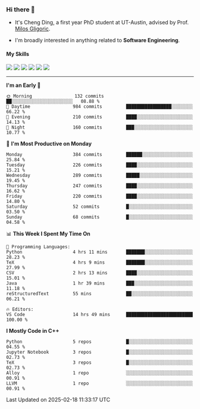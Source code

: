 ### Hi there 👋

* It's Cheng Ding, a first year PhD student at UT-Austin, advised by Prof. [Milos Gligoric](https://users.ece.utexas.edu/~gligoric/).

* I'm broadly interested in anything related to **Software Engineering**.

#### My Skills

![](https://img.shields.io/badge/C++-65318e?logo=cplusplus&logoColor=fff)
![](https://img.shields.io/badge/Python-3e74a2?logo=python&logoColor=fff)
![](https://img.shields.io/badge/C-5654a2?logo=c&logoColor=fff)
![](https://img.shields.io/badge/Go-00aaff?logo=go&logoColor=fff)
![](https://img.shields.io/badge/Docker-0088ff?logo=docker&logoColor=fff)
![](https://img.shields.io/badge/Apache-D22128?logo=apache&logoColor=fff)

---
<!--START_SECTION:waka-->
**I'm an Early 🐤** 

```text
🌞 Morning                132 commits         ██░░░░░░░░░░░░░░░░░░░░░░░   08.88 % 
🌆 Daytime                984 commits         █████████████████░░░░░░░░   66.22 % 
🌃 Evening                210 commits         ████░░░░░░░░░░░░░░░░░░░░░   14.13 % 
🌙 Night                  160 commits         ███░░░░░░░░░░░░░░░░░░░░░░   10.77 % 
```
📅 **I'm Most Productive on Monday** 

```text
Monday                   384 commits         ██████░░░░░░░░░░░░░░░░░░░   25.84 % 
Tuesday                  226 commits         ████░░░░░░░░░░░░░░░░░░░░░   15.21 % 
Wednesday                289 commits         █████░░░░░░░░░░░░░░░░░░░░   19.45 % 
Thursday                 247 commits         ████░░░░░░░░░░░░░░░░░░░░░   16.62 % 
Friday                   220 commits         ████░░░░░░░░░░░░░░░░░░░░░   14.80 % 
Saturday                 52 commits          █░░░░░░░░░░░░░░░░░░░░░░░░   03.50 % 
Sunday                   68 commits          █░░░░░░░░░░░░░░░░░░░░░░░░   04.58 % 
```


📊 **This Week I Spent My Time On** 

```text
💬 Programming Languages: 
Python                   4 hrs 11 mins       ███████░░░░░░░░░░░░░░░░░░   28.23 % 
TeX                      4 hrs 9 mins        ███████░░░░░░░░░░░░░░░░░░   27.99 % 
CSV                      2 hrs 13 mins       ████░░░░░░░░░░░░░░░░░░░░░   15.01 % 
Java                     1 hr 39 mins        ███░░░░░░░░░░░░░░░░░░░░░░   11.18 % 
reStructuredText         55 mins             ██░░░░░░░░░░░░░░░░░░░░░░░   06.21 % 

🔥 Editors: 
VS Code                  14 hrs 49 mins      █████████████████████████   100.00 % 
```

**I Mostly Code in C++** 

```text
Python                   5 repos             █░░░░░░░░░░░░░░░░░░░░░░░░   04.55 % 
Jupyter Notebook         3 repos             █░░░░░░░░░░░░░░░░░░░░░░░░   02.73 % 
TeX                      3 repos             █░░░░░░░░░░░░░░░░░░░░░░░░   02.73 % 
Alloy                    1 repo              ░░░░░░░░░░░░░░░░░░░░░░░░░   00.91 % 
LLVM                     1 repo              ░░░░░░░░░░░░░░░░░░░░░░░░░   00.91 % 
```




 Last Updated on 2025-02-18 11:33:17 UTC
<!--END_SECTION:waka-->

